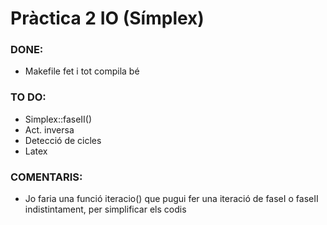 # Pràctica 2 IO (Símplex)

### DONE:

+ Makefile fet i tot compila bé

### TO DO:

+ Simplex::faseII()  
+ Act. inversa
+ Detecció de cicles
+ Latex

### COMENTARIS:

+ Jo faria una funció iteracio() que pugui fer una iteració de faseI
o faseII indistintament, per simplificar els codis 
